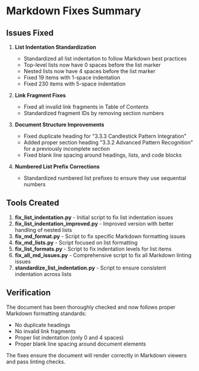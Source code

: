 # Markdown Fixes Summary

## Issues Fixed

1. **List Indentation Standardization**
   - Standardized all list indentation to follow Markdown best practices
   - Top-level lists now have 0 spaces before the list marker
   - Nested lists now have 4 spaces before the list marker
   - Fixed 19 items with 1-space indentation
   - Fixed 230 items with 5-space indentation

2. **Link Fragment Fixes**
   - Fixed all invalid link fragments in Table of Contents
   - Standardized fragment IDs by removing section numbers

3. **Document Structure Improvements**
   - Fixed duplicate heading for "3.3.3 Candlestick Pattern Integration"
   - Added proper section heading "3.3.2 Advanced Pattern Recognition" for a previously incomplete section
   - Fixed blank line spacing around headings, lists, and code blocks

4. **Numbered List Prefix Corrections**
   - Standardized numbered list prefixes to ensure they use sequential numbers

## Tools Created

1. **fix_list_indentation.py** - Initial script to fix list indentation issues
2. **fix_list_indentation_improved.py** - Improved version with better handling of nested lists
3. **fix_md_format.py** - Script to fix specific Markdown formatting issues
4. **fix_md_lists.py** - Script focused on list formatting
5. **fix_list_formats.py** - Script to fix indentation levels for list items
6. **fix_all_md_issues.py** - Comprehensive script to fix all Markdown linting issues
7. **standardize_list_indentation.py** - Script to ensure consistent indentation across lists

## Verification

The document has been thoroughly checked and now follows proper Markdown formatting standards:
- No duplicate headings
- No invalid link fragments
- Proper list indentation (only 0 and 4 spaces)
- Proper blank line spacing around document elements

The fixes ensure the document will render correctly in Markdown viewers and pass linting checks.
